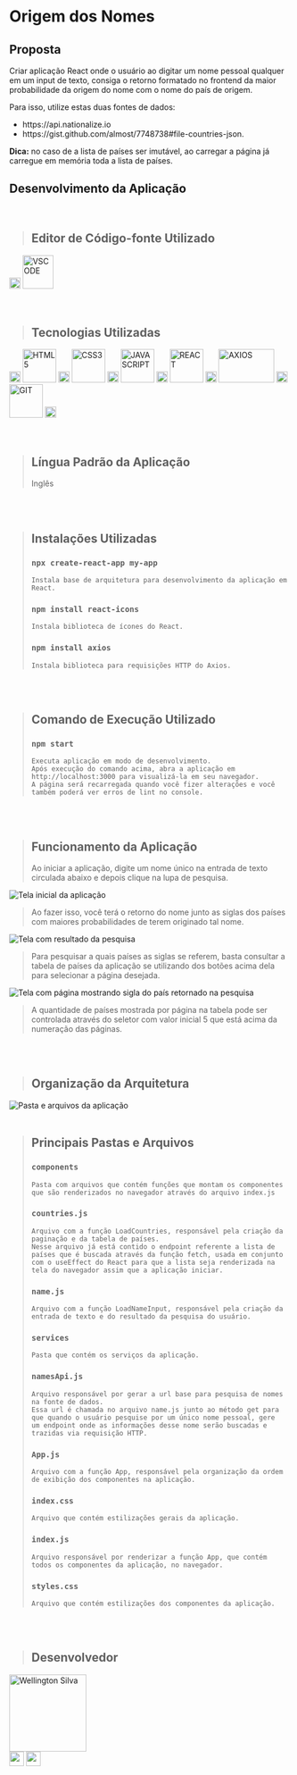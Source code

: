 <h1>Origem dos Nomes</h1>

<h2>Proposta</h2>
<div>
  <p>
    Criar aplicação React onde o usuário ao digitar um nome pessoal qualquer em um input de texto, consiga o retorno formatado no frontend da maior probabilidade da         origem   do nome com o nome do país de origem.
  </p>
  <p>
    Para isso, utilize estas duas fontes de dados:
    <ul>
      <li>https://api.nationalize.io</li>
      <li>https://gist.github.com/almost/7748738#file-countries-json.</li>
    </ul>
  </p>
  <p>
    <strong>Dica:</strong> no caso de a lista de países ser imutável, ao carregar a página já carregue em memória toda a lista de países. 
  </p>
</div>

<h2>Desenvolvimento da Aplicação</h2>
<br>

> ## Editor de Código-fonte Utilizado

<div>
  <img src="https://portalclique.com/wp-content/uploads/2015/10/cor-branca.png" width="20" alt="Espaço"/>
  <img src="https://static.cdnlogo.com/logos/v/82/visual-studio-code.svg" height="60" width="55" title="VSCODE"/>
</div>
<br>
<br>

> ## Tecnologias Utilizadas

<div>
  <img src="https://portalclique.com/wp-content/uploads/2015/10/cor-branca.png" width="20" alt="Espaço"/>
  <img src="https://upload.wikimedia.org/wikipedia/commons/thumb/6/61/HTML5_logo_and_wordmark.svg/512px-HTML5_logo_and_wordmark.svg.png" height="60" title="HTML5"/>
  <img src="https://portalclique.com/wp-content/uploads/2015/10/cor-branca.png" width="20" alt="Espaço"/>
  <img src="https://upload.wikimedia.org/wikipedia/commons/thumb/3/3d/CSS.3.svg/1200px-CSS.3.svg.png" height="60" title="CSS3"/>
  <img src="https://portalclique.com/wp-content/uploads/2015/10/cor-branca.png" width="20" alt="Espaço"/>
  <img src="https://upload.wikimedia.org/wikipedia/commons/thumb/b/ba/Javascript_badge.svg/1200px-Javascript_badge.svg.png" height="60" title="JAVASCRIPT"/>
  <img src="https://portalclique.com/wp-content/uploads/2015/10/cor-branca.png" width="20" alt="Espaço"/>
  <img src="https://upload.wikimedia.org/wikipedia/commons/thumb/a/a7/React-icon.svg/2300px-React-icon.svg.png" height="60" title="REACT"/>
  <img src="https://portalclique.com/wp-content/uploads/2015/10/cor-branca.png" width="20" alt="Espaço"/>
  <img src="https://axios-http.com/assets/logo.svg" height="60" width="100" title="AXIOS"/>
  <img src="https://portalclique.com/wp-content/uploads/2015/10/cor-branca.png" width="20" alt="Espaço"/>
  <img src="https://upload.wikimedia.org/wikipedia/commons/thumb/3/3f/Git_icon.svg/1200px-Git_icon.svg.png" height="60" title="GIT"/>
  <img src="https://portalclique.com/wp-content/uploads/2015/10/cor-branca.png" width="20" alt="Espaço"/>
</div>
<br>
<br>

> ## Língua Padrão da Aplicação
>    Inglês
<br>
<br>

> ## Instalações Utilizadas
> ### `npx create-react-app my-app`
>     Instala base de arquitetura para desenvolvimento da aplicação em React.
> ### `npm install react-icons`
>     Instala biblioteca de ícones do React.
> ### `npm install axios`
>     Instala biblioteca para requisições HTTP do Axios.
<br>
<br>

> ## Comando de Execução Utilizado
> ### `npm start`
>     Executa aplicação em modo de desenvolvimento.
>     Após execução do comando acima, abra a aplicação em http://localhost:3000 para visualizá-la em seu navegador. 
>     A página será recarregada quando você fizer alterações e você também poderá ver erros de lint no console.
<br>
<br>

> ## Funcionamento da Aplicação
> Ao iniciar a aplicação, digite um nome único na entrada de texto circulada abaixo e depois clique na lupa de pesquisa. 

<img src="https://imagizer.imageshack.com/img924/6642/eiPDTi.jpg" title="Tela inicial da aplicação"/>

> Ao fazer isso, você terá o retorno do nome junto as siglas dos países com maiores probabilidades de terem originado tal nome.

<img src="https://imagizer.imageshack.com/img923/4994/6x3S5J.jpg" title="Tela com resultado da pesquisa"/>

> Para pesquisar a quais países as siglas se referem, basta consultar a tabela de países da aplicação se utilizando dos botões acima dela para selecionar a página desejada.

<img src="https://imagizer.imageshack.com/img923/8943/8kfmXG.jpg" title="Tela com página mostrando sigla do país retornado na pesquisa"/>

> A quantidade de países mostrada por página na tabela pode ser controlada através do seletor com valor inicial 5 que está acima da numeração das páginas.
<br>
<br>

> ## Organização da Arquitetura

<img src="https://imagizer.imageshack.com/img923/1888/DrVY6r.jpg" title="Pasta e arquivos da aplicação"/>
<br>
<br>

> ## Principais Pastas e Arquivos
> ### `components`
>     Pasta com arquivos que contém funções que montam os componentes que são renderizados no navegador através do arquivo index.js
> ### `countries.js`
>     Arquivo com a função LoadCountries, responsável pela criação da paginação e da tabela de países.
>     Nesse arquivo já está contido o endpoint referente a lista de países que é buscada através da função fetch, usada em conjunto 
>     com o useEffect do React para que a lista seja renderizada na tela do navegador assim que a aplicação iniciar.
> ### `name.js`
>     Arquivo com a função LoadNameInput, responsável pela criação da entrada de texto e do resultado da pesquisa do usuário.
> ### `services`
>     Pasta que contém os serviços da aplicação.
> ### `namesApi.js`
>     Arquivo responsável por gerar a url base para pesquisa de nomes na fonte de dados.
>     Essa url é chamada no arquivo name.js junto ao método get para que quando o usuário pesquise por um único nome pessoal, gere
>     um endpoint onde as informações desse nome serão buscadas e trazidas via requisição HTTP.
> ### `App.js`
>     Arquivo com a função App, responsável pela organização da ordem de exibição dos componentes na aplicação.
> ### `index.css`
>     Arquivo que contém estilizações gerais da aplicação.
> ### `index.js`
>     Arquivo responsável por renderizar a função App, que contém todos os componentes da aplicação, no navegador.
> ### `styles.css`
>     Arquivo que contém estilizações dos componentes da aplicação.
<br>
<br>

> ## Desenvolvedor

<div>
  <img src="https://i.postimg.cc/c1mGDJRK/wellington-silva.jpg" width="138" title="Wellington Silva"/>
  <div>
    <a href="https://github.com/welsda/" ><img src="https://img.shields.io/badge/-Github-lightgrey" height="26" ></a>
    <a href="https://www.linkedin.com/in/wellington-silva-de-almeida-7537a3221/" ><img src="https://img.shields.io/badge/-Linkedin-blue" height="26" ></a>
  </div>
</div>  



